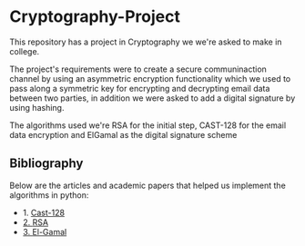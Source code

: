 # Cryptography-Project
<p>This repository has a project in Cryptography we we're asked to make in college.</p>
<p>The project's requirements were to create a secure communinaction channel by using an asymmetric encryption functionality which we used to pass along a symmetric key for encrypting and decrypting email data between two parties, 
in addition we were asked to add a digital signature by using hashing.</p>
<p>The algorithms used we're RSA for the initial step, CAST-128 for the email data encryption and ElGamal as the digital signature scheme</p>
<H2>Bibliography</H2>
<p>Below are the articles and academic papers that helped us implement the algorithms in python:</p>
<ul>
  <li>1. <a href="https://www.rfc-editor.org/rfc/rfc2144.html">Cast-128</li>
  <li>2. <a href="https://www.geeksforgeeks.org/rsa-algorithm-cryptography/">RSA</li>
  <li>3. <a href="https://www.geeksforgeeks.org/elgamal-encryption-algorithm/?ref=header_outind">El-Gamal</li>
</ul>
